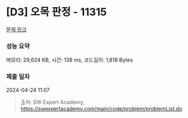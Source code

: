 # [D3] 오목 판정 - 11315 

[문제 링크](https://swexpertacademy.com/main/code/problem/problemDetail.do?contestProbId=AXaSUPYqPYMDFASQ) 

### 성능 요약

메모리: 29,624 KB, 시간: 138 ms, 코드길이: 1,818 Bytes

### 제출 일자

2024-04-24 11:07



> 출처: SW Expert Academy, https://swexpertacademy.com/main/code/problem/problemList.do